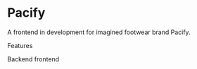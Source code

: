 # Pacify

A frontend in development for imagined footwear brand Pacify.


Features 
  
Backend 
frontend 
